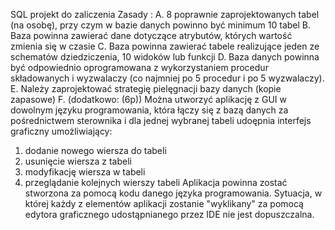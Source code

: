 SQL projekt do zaliczenia
Zasady :
A. 8 poprawnie zaprojektowanych tabel (na osobę), przy czym w bazie danych powinno być minimum 10 tabel
B. Baza powinna zawierać dane dotyczące atrybutów, których wartość zmienia się w czasie
C. Baza powinna zawierać tabele realizujące jeden ze schematów dziedziczenia, 10 widoków lub funkcji
D. Baza danych powinna być odpowiednio oprogramowana z wykorzystaniem procedur składowanych i wyzwalaczy (co najmniej po 5 procedur i po 5 wyzwalaczy).
E. Należy zaprojektować strategię pielęgnacji bazy danych (kopie zapasowe)
F. (dodatkowo: (6p)) Można utworzyć aplikację z GUI w dowolnym języku programowania, która łączy się z bazą danych za pośrednictwem sterownika i dla jednej wybranej tabeli udoępnia interfejs graficzny umożliwiający: 
  1. dodanie nowego wiersza do tabeli
  2. usunięcie wiersza z tabeli
  3. modyfikację wiersza w tabeli
  4. przeglądanie kolejnych wierszy tabeli
Aplikacja powinna zostać stworzona za pomocą kodu danego języka programowania. Sytuacja, w której każdy z elementów aplikacji zostanie "wyklikany" za pomocą edytora graficznego udostąpnianego przez IDE nie jest dopuszczalna.
